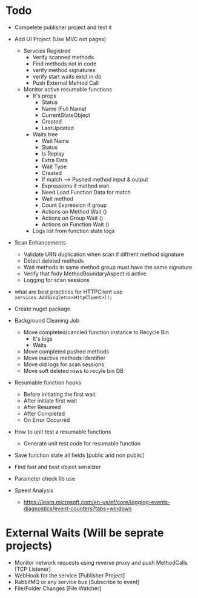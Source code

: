 ﻿# Todo
* Compelete publisher project and test it

* Add UI Project (Use MVC not pages)
	* Servcies Registred
		* Verify scanned methods 
		* Find methods not in code
		* verify method signatures
		* verify start waits exist in db
		* Push External Mehtod Call
	* Monitor active resumable functions
		* It's props 
			* Status
			* Name (Full Name)
			* CurrentStateObject
			* Created
			* LastUpdated
		* Waits tree
			* Wait Name
			* Status
			* Is Replay
			* Extra Data
			* Wait Type
			* Created
			* If match --> Pushed method input & output
			* Expressions if method wait
			* Need Load Function Data for match
			* Wait method
			* Count Expression if group
			* Actions on Method Wait ()
			* Actions on Group Wait ()
			* Actions on Function Wait ()
		* Logs list from function state logs

* Scan Enhancements
	* Validate URN duplication when scan if diffrent method signature
	* Detect deleted methods
	* Wait methods in same method group must have the same signature
	* Verify that fody MethodBoundaryAspect is active
	* Logging for scan sessions

* what are best practices for HTTPClient use `services.AddSingleton<HttpClient>();`
* Create nuget package

* Background Cleaning Job
	* Move completed/cancled function instance to Recycle Bin
		* It's logs
		* Waits
	* Move completed pushed methods
	* Move inactive methods identifier
	* Move old logs for scan sessions
	* Move soft deleted rows to recyle bin DB

* Resumable function hooks
	* Before initiating the first wait
	* After initiate first wait
	* After Resumed
	* After Completed
	* On Error Occurred


* How to unit test a resumable functions
	* Generate unit test code for resumable function
		


* Save function state all fields [public and non public]
* Find fast and best object serializer
* Parameter check lib use

* Speed Analysis	
	* https://learn.microsoft.com/en-us/ef/core/logging-events-diagnostics/event-counters?tabs=windows


# External Waits (Will be seprate projects)
* Monitor network requests using reverse proxy and push MethodCalls [TCP Listener]
* WebHook for the service [Publisher Project]
* RabbitMQ or any service bus [Subscribe to event]
* File/Folder Changes [File Watcher]
